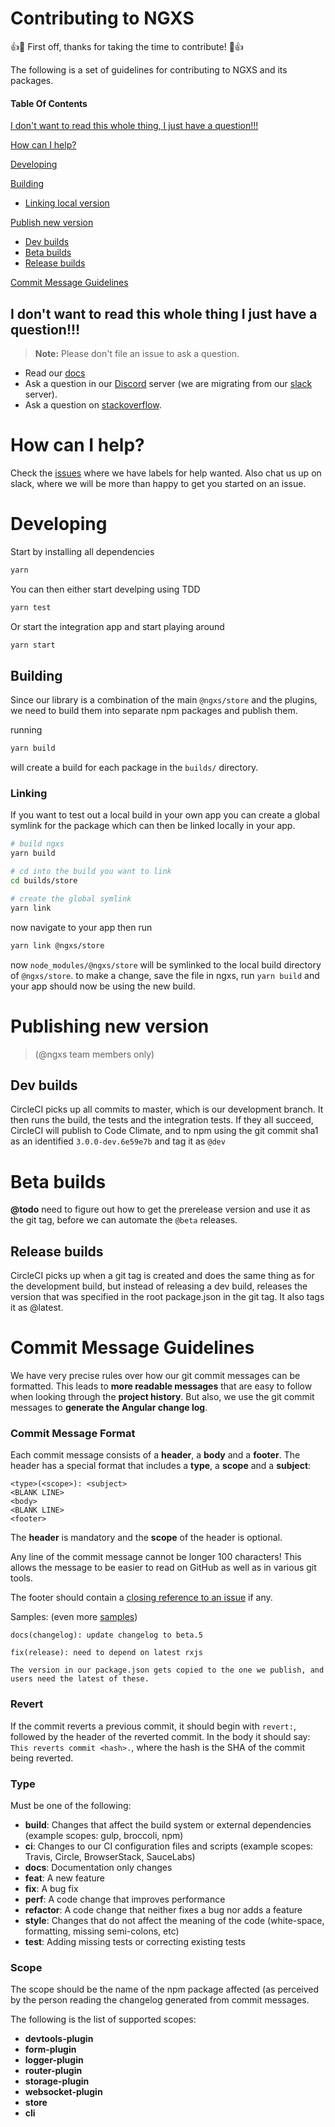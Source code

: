 # Contributing to NGXS

:+1::tada: First off, thanks for taking the time to contribute! :tada::+1:

The following is a set of guidelines for contributing to NGXS and its packages.

#### Table Of Contents

[I don't want to read this whole thing, I just have a question!!!](#i-dont-want-to-read-this-whole-thing-i-just-have-a-question)

[How can I help?](#how-can-I-help?)

[Developing](#developing)

[Building](#building)

- [Linking local version](#linking)

[Publish new version](#publishing-new-version)

- [Dev builds](#dev-builds)
- [Beta builds](#beta-builds)
- [Release builds](#release-builds)

[Commit Message Guidelines](#commit)

## I don't want to read this whole thing I just have a question!!!

> **Note:** Please don't file an issue to ask a question.

- Read our [docs](https://ngxs.gitbook.io/ngxs)
- Ask a question in our [Discord](https://discord.gg/yT3Q8cXTnz) server (we are migrating from our [slack](https://join.slack.com/t/ngxs/shared_invite/zt-by26i24h-2CC5~vqwNCiZa~RRibh60Q) server).
- Ask a question on [stackoverflow](https://stackoverflow.com/questions/tagged/ngxs).

# How can I help?

Check the [issues](https://github.com/ngxs/store/issues) where we have labels for help wanted.
Also chat us up on slack, where we will be more than happy to get you started on an issue.

# Developing

Start by installing all dependencies

```bash
yarn
```

You can then either start develping using TDD

```bash
yarn test
```

Or start the integration app and start playing around

```bash
yarn start
```

## Building

Since our library is a combination of the main `@ngxs/store` and the plugins, we need to build them into separate npm packages and publish them.

running

```bash
yarn build
```

will create a build for each package in the `builds/` directory.

### Linking

If you want to test out a local build in your own app you can create a global symlink for the package which can then be linked locally in your app.

```bash
# build ngxs
yarn build

# cd into the build you want to link
cd builds/store

# create the global symlink
yarn link
```

now navigate to your app then run

```bash
yarn link @ngxs/store
```

now `node_modules/@ngxs/store` will be symlinked to the local build directory of `@ngxs/store`.
to make a change, save the file in ngxs, run `yarn build` and your app should now be using the new build.

# Publishing new version

> (@ngxs team members only)

## Dev builds

CircleCI picks up all commits to master, which is our development branch. It then runs the build, the tests and the integration tests. If they all succeed,
CircleCI will publish to Code Climate, and to npm using the git commit sha1 as an identified `3.0.0-dev.6e59e7b` and tag it as `@dev`

# Beta builds

**@todo** need to figure out how to get the prerelease version and use it as the git tag, before we can automate the `@beta` releases.

## Release builds

CircleCI picks up when a git tag is created and does the same thing as for the development build, but instead of releasing a dev build,
releases the version that was specified in the root package.json in the git tag. It also tags it as @latest.

# <a name="commit"></a> Commit Message Guidelines

We have very precise rules over how our git commit messages can be formatted. This leads to **more
readable messages** that are easy to follow when looking through the **project history**. But also,
we use the git commit messages to **generate the Angular change log**.

### Commit Message Format

Each commit message consists of a **header**, a **body** and a **footer**. The header has a special
format that includes a **type**, a **scope** and a **subject**:

```
<type>(<scope>): <subject>
<BLANK LINE>
<body>
<BLANK LINE>
<footer>
```

The **header** is mandatory and the **scope** of the header is optional.

Any line of the commit message cannot be longer 100 characters! This allows the message to be easier
to read on GitHub as well as in various git tools.

The footer should contain a [closing reference to an issue](https://help.github.com/articles/closing-issues-via-commit-messages/) if any.

Samples: (even more [samples](https://github.com/ngxs/store/commits/master))

```
docs(changelog): update changelog to beta.5
```

```
fix(release): need to depend on latest rxjs

The version in our package.json gets copied to the one we publish, and users need the latest of these.
```

### Revert

If the commit reverts a previous commit, it should begin with `revert:`, followed by the header of the reverted commit. In the body it should say: `This reverts commit <hash>.`, where the hash is the SHA of the commit being reverted.

### Type

Must be one of the following:

- **build**: Changes that affect the build system or external dependencies (example scopes: gulp, broccoli, npm)
- **ci**: Changes to our CI configuration files and scripts (example scopes: Travis, Circle, BrowserStack, SauceLabs)
- **docs**: Documentation only changes
- **feat**: A new feature
- **fix**: A bug fix
- **perf**: A code change that improves performance
- **refactor**: A code change that neither fixes a bug nor adds a feature
- **style**: Changes that do not affect the meaning of the code (white-space, formatting, missing semi-colons, etc)
- **test**: Adding missing tests or correcting existing tests

### Scope

The scope should be the name of the npm package affected (as perceived by the person reading the changelog generated from commit messages.

The following is the list of supported scopes:

- **devtools-plugin**
- **form-plugin**
- **logger-plugin**
- **router-plugin**
- **storage-plugin**
- **websocket-plugin**
- **store**
- **cli**

